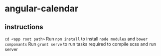 # angular-calendar

## instructions 
`cd <app root path>`
Run `npm install` to install `node modules` and `bower componants`
Run `grunt serve` to run tasks required to compile scss and run server
